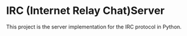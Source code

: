 # IRC (Internet Relay Chat)Server

This project is the server implementation for the IRC protocol in Python.

